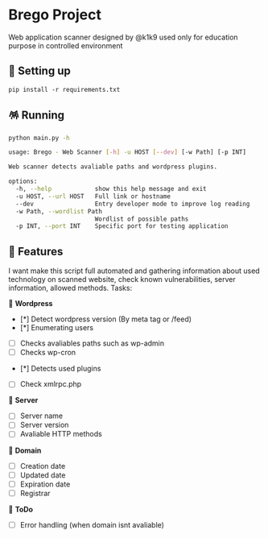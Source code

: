 # Brego Project
Web application scanner designed by @k1k9 used only for education purpose in controlled environment

## 📌 Setting up
```
pip install -r requirements.txt
```

## 🪅 Running
```sh 
python main.py -h
```
```sh
usage: Brego - Web Scanner [-h] -u HOST [--dev] [-w Path] [-p INT]

Web scanner detects avaliable paths and wordpress plugins.

options:
  -h, --help            show this help message and exit
  -u HOST, --url HOST   Full link or hostname
  --dev                 Entry developer mode to improve log reading
  -w Path, --wordlist Path
                        Wordlist of possible paths
  -p INT, --port INT    Specific port for testing application
```

## 👀 Features
I want make this script full automated and gathering information about used technology on scanned website, check known vulnerabilities, server information, allowed methods. Tasks:

🥷 **Wordpress**
- [*] Detect wordpress version (By meta tag or /feed)
- [*] Enumerating users
- [ ] Checks avaliables paths such as wp-admin
- [ ] Checks wp-cron
- [*] Detects used plugins
- [ ] Check xmlrpc.php

🥷 **Server**
- [ ] Server name
- [ ] Server version
- [ ] Avaliable HTTP methods

🥷 **Domain**
- [ ] Creation date
- [ ] Updated date
- [ ] Expiration date
- [ ] Registrar

🥷 **ToDo**
- [ ] Error handling (when domain isnt avaliable)